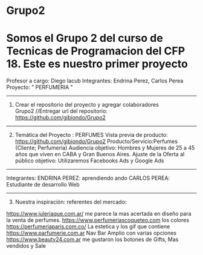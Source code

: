 # Grupo2
# Somos el Grupo 2 del curso de Tecnicas de Programacion del CFP 18. Este es nuestro primer proyecto
Profesor a cargo: Diego Iacub
Integrantes: Endrina Perez, Carlos Perea
Proyecto: "  PERFUMERIA " 



------------------------------------------------------------------------------------------------------------------------------------------------
1. Crear el repositorio del proyecto y agregar colaboradores  
Grupo2 //Entregar  url del repositorio: https://github.com/gibiondo/Grupo2


------------------------------------------------------------------------------------------------------------------------------------------------
2. Temática del Proyecto  :  PERFUMES
Vista previa de producto:   https://github.com/gibiondo/Grupo2
Producto/Servicio:Perfumes (Cliente; Perfumeria) 
Audiencia objetivo: Hombres y Mujeres de 25 a 45 años que viven en CABA y Gran Buenos Aires.
Ajuste de la Oferta al público objetivo: Utilizaremos Facebooks Ads y Google Ads

-------------------------------------------------------------------------------------------------------
Integrantes: 
ENDRINA PEREZ: aprendiendo ando
CARLOS PEREA: Estudiante de desarrollo Web


----------------------------------------------------------------------------
3. Nuestra  inspiración: referentes del mercado:			

https://www.juleriaque.com.ar/ me parece la mas acertada en diseño para la venta de perfumes.
https://www.perfumeriascoqueteo.com los colores
https://perfumeriaparis.com.co/ La estetica y los gif que contiene
https://www.parfumerie.com.ar Nav Bar Amplio con varias opciones
https://www.beauty24.com.ar me gustaron los botones de Gifts, Mas vendidos y Sale


